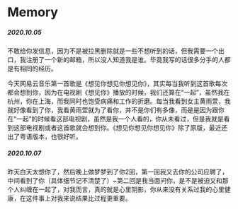 # Memory

##### 2020.10.05
不敢给你发信息，因为不是被拉黑删除就是一些不想听到的话，但我需要一个出口，我注册了一个新的邮箱，所以没人知道我是谁。毕竟我写的话很多分手的人都是有相同的经历。

今天网易云音乐第一首歌是《想见你想见你想见你》，其实每当我听到这首歌每次都会想到你，因为在电视剧《想见你》播放的时候，我们还算在“一起”，虽然我在杭州，你在上海，而我同时也饱受病痛和工作的折磨。每当我看到女主黄雨萱，我就好像看到了你，我看黄雨萱就为了看你，并不是你们有多像，而是是因为跟你在“一起”的时候看这部电视剧，虽然是我一个人看的，你从未看过，但是我就是看到这部电视剧或者这首歌就会想到你。《想见你想见你想见你》除了原版，最近还出了粤语版本，也很好听。

##### 2020.10.07
昨天白天太想你了，然后晚上做梦梦到了你2回，第一回我又去你的公司应聘了，中间看到了你（具体细节记不清楚了）~第二回是我当面问你，是不是被迫又和那个人纠缠在一起了，对我而言，真的就是心里阴影，你从来没有关系过我的心里健康，在这件事上对我来说结果比过程更重要。



